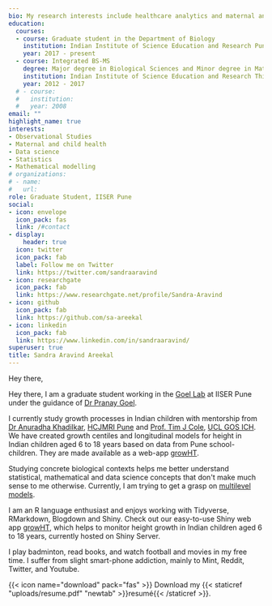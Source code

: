 ```yaml
---
bio: My research interests include healthcare analytics and maternal and child health.
education:
  courses:
  - course: Graduate student in the Department of Biology
    institution: Indian Institute of Science Education and Research Pune
    year: 2017 - present
  - course: Integrated BS-MS 
    degree: Major degree in Biological Sciences and Minor degree in Mathematics
    institution: Indian Institute of Science Education and Research Thiruvananthapuram
    year: 2012 - 2017
  # - course: 
  #   institution: 
  #   year: 2008
email: ""
highlight_name: true
interests:
- Observational Studies
- Maternal and child health
- Data science
- Statistics
- Mathematical modelling
# organizations:
# - name:
#   url: 
role: Graduate Student, IISER Pune
social:
- icon: envelope
  icon_pack: fas
  link: /#contact
- display:
    header: true
  icon: twitter
  icon_pack: fab
  label: Follow me on Twitter
  link: https://twitter.com/sandraaravind
- icon: researchgate
  icon_pack: fab
  link: https://www.researchgate.net/profile/Sandra-Aravind
- icon: github
  icon_pack: fab
  link: https://github.com/sa-areekal
- icon: linkedin
  icon_pack: fab
  link: https://www.linkedin.com/in/sandraaravind/
superuser: true
title: Sandra Aravind Areekal
---
```


Hey there,

Hey there,
I am a graduate student working in the [Goel Lab](https://digimed.acads.iiserpune.ac.in/) at IISER Pune under the guidance of [Dr Pranay Goel](https://www.iiserpune.ac.in/research/department/biology/people/faculty/regular-faculty/pranay-goel/271).

I currently study growth processes in Indian children with mentorship from [Dr Anuradha Khadilkar](https://www.researchgate.net/profile/Anuradha-Khadilkar-2), [HCJMRI Pune](https://www.hcjmri.org.in/) and [Prof. Tim J Cole](https://scholar.google.com/citations?user=1P_yQocAAAAJ&hl=en), [UCL GOS ICH](https://www.ucl.ac.uk/child-health/). We have created growth centiles and longitudinal models for height in Indian children aged 6 to 18 years based on data from Pune school-children. They are made available as a web-app [growHT](https://digimed.acads.iiserpune.ac.in/growth-charts).

Studying concrete biological contexts helps me better understand statistical, mathematical and data science concepts that don't make much sense to me otherwise. Currently, I am trying to get a grasp on [multilevel models](https://en.wikipedia.org/wiki/Multilevel_model).

I am an R language enthusiast and enjoys working with Tidyverse, RMarkdown, Blogdown and Shiny. Check out our easy-to-use Shiny web app [growHT](http://210.212.192.176:3838/growHT/), which helps to monitor height growth in Indian children aged 6 to 18 years, currently hosted on Shiny Server.

I play badminton, read books, and watch football and movies in my free time. I suffer from slight smart-phone addiction, mainly to Mint, Reddit, Twitter, and Youtube.




{{< icon name="download" pack="fas" >}} Download my {{< staticref "uploads/resume.pdf" "newtab" >}}resumé{{< /staticref >}}.
